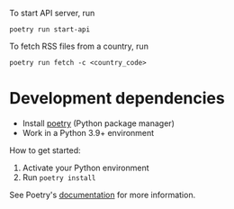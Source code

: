 To start API server, run
```
poetry run start-api
```
To fetch RSS files from a country, run
```
poetry run fetch -c <country_code>
```

# Development dependencies
- Install [poetry](https://python-poetry.org/docs/#installation) (Python package manager)
- Work in a Python 3.9+ environment

How to get started:
1. Activate your Python environment
2. Run `poetry install`

See Poetry's [documentation](https://python-poetry.org/docs/) for more information.